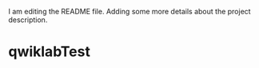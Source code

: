 I am editing the README file. Adding some more details about the project description.
# qwiklabTest
